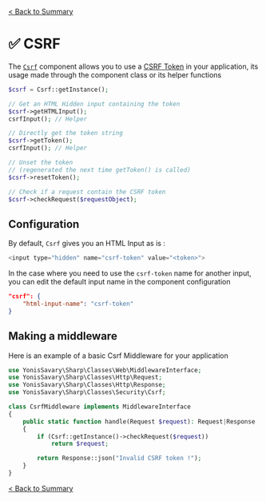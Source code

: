 [< Back to Summary](../README.md)

# ✅ CSRF

The [`Csrf`](../../Classes/Security/Csrf.php) component allows you to use a [CSRF Token](https://owasp.org/www-community/attacks/csrf) in your application, its usage made through the component class or its helper functions

```php
$csrf = Csrf::getInstance();

// Get an HTML Hidden input containing the token
$csrf->getHTMLInput();
csrfInput(); // Helper

// Directly get the token string
$csrf->getToken();
csrfInput(); // Helper

// Unset the token
// (regenerated the next time getToken() is called)
$csrf->resetToken();

// Check if a request contain the CSRF token
$csrf->checkRequest($requestObject);
```

## Configuration

By default, `Csrf` gives you an HTML Input as is :

```php
<input type="hidden" name="csrf-token" value="<token>">
```

In the case where you need to use the `csrf-token` name for another input, you can edit the default input name in the component configuration


```json
"csrf": {
    "html-input-name": "csrf-token"
}
```

## Making a middleware

Here is an example of a basic Csrf Middleware for your application

```php
use YonisSavary\Sharp\Classes\Web\MiddlewareInterface;
use YonisSavary\Sharp\Classes\Http\Request;
use YonisSavary\Sharp\Classes\Http\Response;
use YonisSavary\Sharp\Classes\Security\Csrf;

class CsrfMiddleware implements MiddlewareInterface
{
    public static function handle(Request $request): Request|Response
    {
        if (Csrf::getInstance()->checkRequest($request))
            return $request;

        return Response::json("Invalid CSRF token !");
    }
}

```

[< Back to Summary](../README.md)